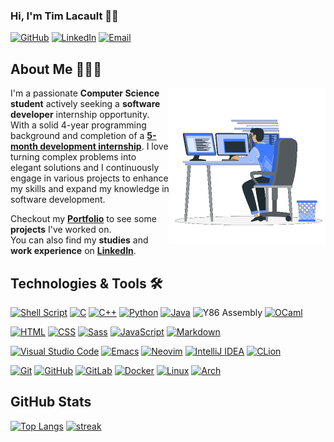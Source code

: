 ### Hi, I'm Tim Lacault 👋🏻

[![GitHub](https://img.shields.io/badge/GitHub-%23121011.svg?style=for-the-badge&logo=github&logoColor=ECEFF4&color=3B4252&labelColor=3B4252)](https://github.com/TLacault) [![LinkedIn](https://img.shields.io/badge/LinkedIn-%230077B5.svg?style=for-the-badge&logo=linkedin&logoColor=ECEFF4&color=3B4252&labelColor=3B4252)](https://www.linkedin.com/in/tim-lacault/?locale=en_US) [![Email](https://img.shields.io/badge/Email-%23D14836.svg?style=for-the-badge&logo=mail.ru&logoColor=ECEFF4&color=3B4252&labelColor=3B4252)](mailto:contact@timlacault.dev?)

## About Me 👨🏻‍💻
<picture> <img align="right" src="https://github.com/TLacault/TLacault/blob/main/img/working.gif?raw=true" width = 250px></picture>

I'm a passionate **Computer Science student** actively seeking a **software developer** internship opportunity.
With a solid 4-year programming background and completion of a **[5-month development internship](https://github.com/TLacault/dev_internship)**.
I love turning complex problems into elegant solutions and I continuously engage in various projects to enhance my skills and expand my knowledge in software development.

<!-- * **Object-Oriented Programming** [C++, Java, Python]<br>
class & object, inheritance, polymorphism, encapsulation, constructor & destructor, overload & override, acces modifiers, interface, abstract class
* **Data Structures** [C, Python, OCaml]<br>
array, linked list (single, double, circular), stack, queue, hash-map, trees (binary, planar, bst, avl, red-black, 1-2, ...), heap, set, map, graph (learning)
* **Algorithms** [C, OCaml]<br>
sort & search, tree traversals (depth, breadth), string match, compression (Huffman)
* **Shell Programming** [Bash]<br>
[DotFile Manager](https://github.com/TLacault/dotfile-manager), [CMake Tools](https://github.com/TLacault/make-tools)
* **Network Programming** [Python]<br>
TCP-IP ([multi-client IRC chat](https://github.com/TLacault/IRC-Cord)), MQTT (internship) -->

Checkout my **[Portfolio](https://timlacault.dev/)** to see some **projects** I've worked on.<br>
You can also find my **studies** and **work experience** on **[LinkedIn](https://www.linkedin.com/in/tim-lacault/?locale=en_US)**.

## Technologies & Tools 🛠️

<!-- * **Programming Languages** -->

[![Shell Script](https://img.shields.io/badge/shell_script-%23121011.svg?style=for-the-badge&logo=gnu-bash&logoColor=ECEFF4&color=3B4252&labelColor=3B4252)](https://github.com/TLacault/dotfile-manager) [![C](https://img.shields.io/badge/c-%2300599C.svg?style=for-the-badge&logo=c&logoColor=ECEFF4&color=3B4252&labelColor=3B4252)](https://github.com/TLacault/c) [![C++](https://img.shields.io/badge/c++-%2300599C.svg?style=for-the-badge&logo=c%2B%2B&logoColor=ECEFF4&color=3B4252&labelColor=3B4252)](https://github.com/TLacault/cpp) [![Python](https://img.shields.io/badge/python-3670A0?style=for-the-badge&logo=python&logoColor=ECEFF4&color=3B4252&labelColor=3B4252)](https://github.com/TLacault/python) [![Java](https://img.shields.io/badge/Java-%23ED8B00.svg?style=for-the-badge&logo=java&logoColor=ECEFF4&color=3B4252&labelColor=3B4252)](https://www.java.com/) ![Y86 Assembly](https://img.shields.io/badge/Y86%20ASM-%23808080.svg?style=for-the-badge&color=3B4252&labelColor=3B4252) [![OCaml](https://img.shields.io/badge/OCaml-%23EC6813.svg?style=for-the-badge&color=3B4252&labelColor=3B4252)](https://ocaml.org/)

<!-- * **Web Technologies** -->

[![HTML](https://img.shields.io/badge/HTML-%23E34F26.svg?style=for-the-badge&logo=html5&logoColor=ECEFF4&color=3B4252&labelColor=3B4252)](https://developer.mozilla.org/en-US/docs/Web/HTML) [![CSS](https://img.shields.io/badge/CSS-%231572B6.svg?style=for-the-badge&logo=css3&logoColor=ECEFF4&color=3B4252&labelColor=3B4252)](https://developer.mozilla.org/en-US/docs/Web/CSS) [![Sass](https://img.shields.io/badge/Sass-%23CC6699.svg?style=for-the-badge&logo=sass&logoColor=ECEFF4&color=3B4252&labelColor=3B4252)](https://sass-lang.com/) [![JavaScript](https://img.shields.io/badge/JavaScript-%23F7DF1E.svg?style=for-the-badge&logo=javascript&logoColor=ECEFF4&color=3B4252&labelColor=3B4252)](https://developer.mozilla.org/en-US/docs/Web/JavaScript) [![Markdown](https://img.shields.io/badge/markdown-%23000000.svg?style=for-the-badge&logo=markdown&logoColor=ECEFF4&color=3B4252&labelColor=3B4252)](https://www.markdownguide.org/)

<!-- * **Developement Environements** -->

[![Visual Studio Code](https://img.shields.io/badge/Visual%20Studio%20Code-0078d7.svg?style=for-the-badge&logo=visual-studio-code&logoColor=ECEFF4&color=3B4252&labelColor=3B4252)](https://code.visualstudio.com/) [![Emacs](https://img.shields.io/badge/Emacs-%237F5AB6.svg?&style=for-the-badge&logo=gnu-emacs&logoColor=ECEFF4&color=3B4252&labelColor=3B4252)](https://www.gnu.org/software/emacs/) [![Neovim](https://img.shields.io/badge/NeoVim-%2357A143.svg?&style=for-the-badge&logo=neovim&logoColor=ECEFF4&color=3B4252&labelColor=3B4252)](https://neovim.io/) [![IntelliJ IDEA](https://img.shields.io/badge/IntelliJ_IDEA-%23000000.svg?style=for-the-badge&logo=intellij-idea&logoColor=ECEFF4&color=3B4252&labelColor=3B4252)](https://www.jetbrains.com/idea/) [![CLion](https://img.shields.io/badge/CLion-black?style=for-the-badge&logo=clion&logoColor=ECEFF4&color=3B4252&labelColor=3B4252)](https://www.jetbrains.com/fr-fr/clion/)

<!-- * **Version Control & Operating Systems** -->

[![Git](https://img.shields.io/badge/git-%23F05033.svg?style=for-the-badge&logo=git&logoColor=ECEFF4&color=3B4252&labelColor=3B4252)](https://git-scm.com/) [![GitHub](https://img.shields.io/badge/github-%23121011.svg?style=for-the-badge&logo=github&logoColor=ECEFF4&color=3B4252&labelColor=3B4252)](https://github.com/TLacault) [![GitLab](https://img.shields.io/badge/GitLab-%23181717.svg?style=for-the-badge&logo=gitlab&logoColor=ECEFF4&color=3B4252&labelColor=3B4252)](https://gitlab.com/) [![Docker](https://img.shields.io/badge/docker-%230db7ed.svg?style=for-the-badge&logo=docker&logoColor=ECEFF4&color=3B4252&labelColor=3B4252)](https://www.docker.com/) [![Linux](https://img.shields.io/badge/Linux-FCC624?style=for-the-badge&logo=linux&logoColor=ECEFF4&color=3B4252&labelColor=3B4252)](https://www.linux.org/) [![Arch](https://img.shields.io/badge/Arch%20Linux-1793D1?logo=arch-linux&logoColor=ECEFF4&style=for-the-badge&color=3B4252&labelColor=3B4252)](https://archlinux.org/)

## GitHub Stats
[![Top Langs](https://github-readme-stats.vercel.app/api/top-langs/?username=TLacault&theme=nord&show_icons=true&hide_border=false&layout=compact)](https://github.com/TLacault) [![streak](https://github-readme-streak-stats.herokuapp.com/?user=tlacault&theme=nord&hide_border=false)](https://github.com/TLacault)
